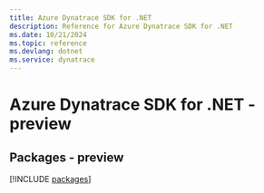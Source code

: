 ```yaml
---
title: Azure Dynatrace SDK for .NET
description: Reference for Azure Dynatrace SDK for .NET
ms.date: 10/21/2024
ms.topic: reference
ms.devlang: dotnet
ms.service: dynatrace
---
```

# Azure Dynatrace SDK for .NET - preview
## Packages - preview
[!INCLUDE [packages](dynatrace-index.md)]